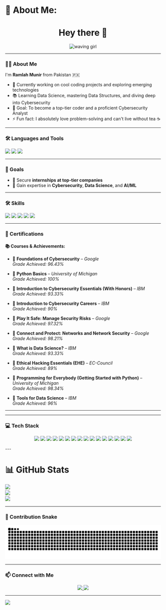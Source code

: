 # 💫 About Me:

<h1 align="center">Hey there 👋</h1>

<p align="center">
  <img src="https://encrypted-tbn0.gstatic.com/images?q=tbn:ANd9GcSQIC2D5z_kzPOGO62dz8SH4qVr6nQMIWHNUA&s" alt="waving girl" width="200"/>
</p>

---

### 👩‍💻 About Me

I'm **Ramlah Munir** from Pakistan 🇵🇰  
- 🔭 Currently working on cool coding projects and exploring emerging technologies  
- 📚 Learning Data Science, mastering Data Structures, and diving deep into Cybersecurity  
- 🎯 Goal: To become a top-tier coder and a proficient Cybersecurity Analyst  
- ⚡ Fun fact: I absolutely love problem-solving and can't live without tea ☕  

---

### 🛠 Languages and Tools

<div align="left">
  <img src="https://cdn.jsdelivr.net/gh/devicons/devicon/icons/python/python-original.svg" height="30"/>
  <img src="https://cdn.jsdelivr.net/gh/devicons/devicon/icons/cplusplus/cplusplus-original.svg" height="30"/>
  <img src="https://cdn.jsdelivr.net/gh/devicons/devicon/icons/java/java-original.svg" height="30"/>
</div>

---

### 🚀 Goals

- 🔹 Secure **internships at top-tier companies**  
- 🔹 Gain expertise in **Cybersecurity**, **Data Science**, and **AI/ML**

---

### 🛠️ Skills

<p align="left">
  <img src="https://img.shields.io/badge/-Java-007396?style=flat&logo=java&logoColor=white"/>
  <img src="https://img.shields.io/badge/-Python-3776AB?style=flat&logo=python&logoColor=white"/>
  <img src="https://img.shields.io/badge/-C++-00599C?style=flat&logo=c%2B%2B&logoColor=white"/>
  <img src="https://img.shields.io/badge/-MySQL-4479A1?style=flat&logo=mysql&logoColor=white"/>
  <img src="https://img.shields.io/badge/-Problem%20Solving-6A1B9A?style=flat"/>
</p>

---

### 📜 Certifications

#### 📚 Courses & Achievements:

- 📜 **Foundations of Cybersecurity** – *Google*  
  *Grade Achieved: 96.43%*

- 📜 **Python Basics** – *University of Michigan*  
  *Grade Achieved: 100%*

- 📜 **Introduction to Cybersecurity Essentials (With Honors)** – *IBM*  
  *Grade Achieved: 93.33%*

- 📜 **Introduction to Cybersecurity Careers** – *IBM*  
  *Grade Achieved: 90%*

- 📜 **Play It Safe: Manage Security Risks** – *Google*  
  *Grade Achieved: 97.32%*

- 📜 **Connect and Protect: Networks and Network Security** – *Google*  
  *Grade Achieved: 98.21%*

- 📜 **What is Data Science?** – *IBM*  
  *Grade Achieved: 93.33%*

- 📜 **Ethical Hacking Essentials (EHE)** – *EC-Council*  
  *Grade Achieved: 89%*

- 📜 **Programming for Everybody (Getting Started with Python)** – *University of Michigan*  
  *Grade Achieved: 98.34%*

- 📜 **Tools for Data Science** – *IBM*  
  *Grade Achieved: 96%*

---
---

### 💻 Tech Stack

<p align="center">
  <img src="https://img.shields.io/badge/c++-%2300599C.svg?style=for-the-badge&logo=c%2B%2B&logoColor=white"/>
  <img src="https://img.shields.io/badge/java-%23ED8B00.svg?style=for-the-badge&logo=openjdk&logoColor=white"/>
  <img src="https://img.shields.io/badge/latex-%23008080.svg?style=for-the-badge&logo=latex&logoColor=white"/>
  <img src="https://img.shields.io/badge/python-3670A0?style=for-the-badge&logo=python&logoColor=ffdd54"/>
  <img src="https://img.shields.io/badge/Anaconda-%2344A833.svg?style=for-the-badge&logo=anaconda&logoColor=white"/>
  <img src="https://img.shields.io/badge/cuda-000000.svg?style=for-the-badge&logo=nVIDIA&logoColor=green"/>
  <img src="https://img.shields.io/badge/mysql-4479A1.svg?style=for-the-badge&logo=mysql&logoColor=white"/>
  <img src="https://img.shields.io/badge/adobe-%23FF0000.svg?style=for-the-badge&logo=adobe&logoColor=white"/>
  <img src="https://img.shields.io/badge/Canva-%2300C4CC.svg?style=for-the-badge&logo=Canva&logoColor=white"/>
  <img src="https://img.shields.io/badge/pandas-%23150458.svg?style=for-the-badge&logo=pandas&logoColor=white"/>
  <img src="https://img.shields.io/badge/numpy-%23013243.svg?style=for-the-badge&logo=numpy&logoColor=white"/>
  <img src="https://img.shields.io/badge/scikit--learn-%23F7931E.svg?style=for-the-badge&logo=scikit-learn&logoColor=white"/>
  <img src="https://img.shields.io/badge/PyTorch-%23EE4C2C.svg?style=for-the-badge&logo=PyTorch&logoColor=white"/>
  <img src="https://img.shields.io/badge/github-%23121011.svg?style=for-the-badge&logo=github&logoColor=white"/>
  <img src="https://img.shields.io/badge/git-%23F05033.svg?style=for-the-badge&logo=git&logoColor=white"/>
  <img src="https://img.shields.io/badge/-Arduino-00979D?style=for-the-badge&logo=Arduino&logoColor=white"/>
</p>
---

# 📊 GitHub Stats

![](https://github-readme-stats.vercel.app/api?username=Ramlah7&theme=dark&hide_border=false&include_all_commits=false&count_private=false)  
![](https://nirzak-streak-stats.vercel.app/?user=Ramlah7&theme=dark&hide_border=false)  
![](https://github-readme-stats.vercel.app/api/top-langs/?username=Ramlah7&theme=dark&hide_border=false&include_all_commits=false&count_private=false&layout=compact)

---

### 🐍 Contribution Snake

<p align="center">
  <img src="https://raw.githubusercontent.com/Ramlah7/Ramlah7/output/snake.svg" alt="Snake animation"/>
</p>

---

### 📫 Connect with Me

<p align="center">
  <a href="https://www.linkedin.com/in/ramlah-munir-6b2320344/" target="_blank">
    <img src="https://img.shields.io/badge/LinkedIn-0077B5?style=for-the-badge&logo=linkedin&logoColor=white"/>
  </a>
  <a href="mailto:ramlahmunir786@gmail.com" target="_blank">
    <img src="https://img.shields.io/badge/Gmail-D14836?style=for-the-badge&logo=gmail&logoColor=white"/>
  </a>
</p>

---

[![](https://visitcount.itsvg.in/api?id=Ramlah7&icon=0&color=0)](https://visitcount.itsvg.in)
